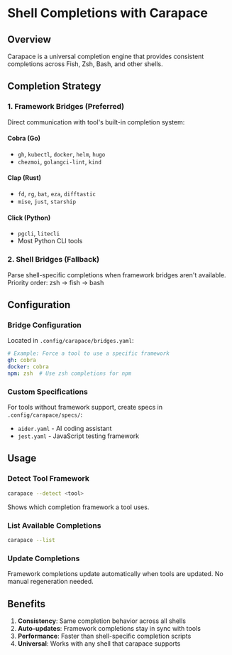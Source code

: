 # Shell Completions with Carapace

## Overview

Carapace is a universal completion engine that provides consistent completions across Fish, Zsh, Bash, and other shells.

## Completion Strategy

### 1. Framework Bridges (Preferred)
Direct communication with tool's built-in completion system:

#### Cobra (Go)
- `gh`, `kubectl`, `docker`, `helm`, `hugo`
- `chezmoi`, `golangci-lint`, `kind`

#### Clap (Rust)
- `fd`, `rg`, `bat`, `eza`, `difftastic`
- `mise`, `just`, `starship`

#### Click (Python)
- `pgcli`, `litecli`
- Most Python CLI tools

### 2. Shell Bridges (Fallback)
Parse shell-specific completions when framework bridges aren't available.
Priority order: zsh → fish → bash

## Configuration

### Bridge Configuration
Located in `.config/carapace/bridges.yaml`:
```yaml
# Example: Force a tool to use a specific framework
gh: cobra
docker: cobra
npm: zsh  # Use zsh completions for npm
```

### Custom Specifications
For tools without framework support, create specs in `.config/carapace/specs/`:
- `aider.yaml` - AI coding assistant
- `jest.yaml` - JavaScript testing framework

## Usage

### Detect Tool Framework
```bash
carapace --detect <tool>
```
Shows which completion framework a tool uses.

### List Available Completions
```bash
carapace --list
```

### Update Completions
Framework completions update automatically when tools are updated.
No manual regeneration needed.

## Benefits

1. **Consistency**: Same completion behavior across all shells
2. **Auto-updates**: Framework completions stay in sync with tools
3. **Performance**: Faster than shell-specific completion scripts
4. **Universal**: Works with any shell that carapace supports